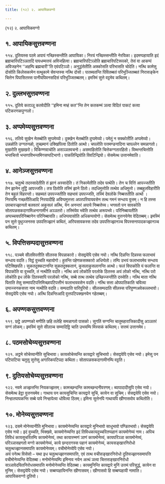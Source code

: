 ```yaml
---
title: (१२) २. आपायिकवग्गो

---
```

(१२) २. आपायिकवग्गो  


## १. आपायिकसुत्तवण्णना

११४. दुतियस्स पठमे अपायं गच्छिस्सन्तीति आपायिका। निरयं गच्छिस्सन्तीति नेरयिका। इदमप्पहायाति इदं ब्रह्मचारिपटिञ्ञतादिं पापधम्मत्तयं अविजहित्वा। ब्रह्मचारिपटिञ्ञोति ब्रह्मचारिपटिरूपको, तेसं वा आकप्पं अविजहनेन ‘‘अहम्पि ब्रह्मचारी’’ति एवंपटिञ्ञो। अनुद्धंसेतीति अक्कोसति परिभासति चोदेति। नत्थि कामेसु दोसोति किलेसकामेन वत्थुकामे सेवन्तस्स नत्थि दोसो। पातब्यतन्ति पिवितब्बतं परिभुञ्जितब्बतं निरासङ्केन चित्तेन पिपासितस्स पानीयपिवनसदिसं परिभुञ्जितब्बतम्। इमस्मिं सुत्ते वट्टमेव कथितम्।  


## २. दुल्लभसुत्तवण्णना

११५. दुतिये कतञ्ञू कतवेदीति ‘‘इमिना मय्हं कत’’न्ति तेन कतकम्मं ञत्वा विदितं पाकटं कत्वा पटिकरणकपुग्गलो।  


## ३. अप्पमेय्यसुत्तवण्णना

११६. ततिये सुखेन मेतब्बोति सुप्पमेय्यो। दुक्खेन मेतब्बोति दुप्पमेय्यो। पमेतुं न सक्कोतीति अप्पमेय्यो। उन्नळोति उग्गतनळो, तुच्छमानं उक्खिपित्वा ठितोति अत्थो। चपलोति पत्तमण्डनादिना चापल्लेन समन्नागतो। मुखरोति मुखखरो। विकिण्णवाचोति असञ्ञतवचनो। असमाहितोति चित्तेकग्गतारहितो। विब्भन्तचित्तोति भन्तचित्तो भन्तगाविभन्तमिगसप्पटिभागो। पाकतिन्द्रियोति विवटिन्द्रियो। सेसमेत्थ उत्तानमेवाति।  


## ४. आनेञ्जसुत्तवण्णना

११७. चतुत्थे तदस्सादेतीति तं झानं अस्सादेति। तं निकामेतीति तदेव पत्थेति। तेन च वित्तिं आपज्जतीति तेन झानेन तुट्ठिं आपज्जति। तत्र ठितोति तस्मिं झाने ठितो। तदधिमुत्तोति तत्थेव अधिमुत्तो। तब्बहुलविहारीति तेन बहुलं विहरन्तो। सहब्यतं उपपज्जतीति सहभावं उपपज्जति, तस्मिं देवलोके निब्बत्ततीति अत्थो । निरयम्पि गच्छतीतिआदि निरयादीहि अविप्पमुत्तत्ता अपरपरियायवसेन तत्थ गमनं सन्धाय वुत्तम्। न हि तस्स उपचारज्झानतो बलवतरं अकुसलं अत्थि, येन अनन्तरं अपाये निब्बत्तेय्य। भगवतो पन सावकोति सोतापन्नसकदागामिअनागामीनं अञ्ञतरो। तस्मिंयेव भवेति तत्थेव अरूपभवे। परिनिब्बायतीति अप्पच्चयपरिनिब्बानेन परिनिब्बायति। अधिप्पयासोति अधिकप्पयोगो। सेसमेत्थ वुत्तनयेनेव वेदितब्बम्। इमस्मिं पन सुत्ते पुथुज्जनस्स उपपत्तिज्झानं कथितं, अरियसावकस्स तदेव उपपत्तिज्झानञ्च विपस्सनापादकज्झानञ्च कथितम्।  


## ५. विपत्तिसम्पदासुत्तवण्णना

११८. पञ्चमे सीलविपत्तीति सीलस्स विपन्नाकारो। सेसद्वयेपि एसेव नयो। नत्थि दिन्नन्ति दिन्नस्स फलाभावं सन्धाय वदति। यिट्ठं वुच्चति महायोगो। हुतन्ति पहेणकसक्कारो अधिप्पेतो। तम्पि उभयं फलाभावमेव सन्धाय पटिक्खिपति। सुकतदुक्कटानन्ति सुकतदुक्कतानं, कुसलाकुसलानन्ति अत्थो। फलं विपाकोति यं फलन्ति वा विपाकोति वा वुच्चति, तं नत्थीति वदति। नत्थि अयं लोकोति परलोके ठितस्स अयं लोको नत्थि, नत्थि परो लोकोति इध लोके ठितस्सापि परलोको नत्थि, सब्बे तत्थ तत्थेव उच्छिज्जन्तीति दस्सेति। नत्थि माता नत्थि पिताति तेसु सम्मापटिपत्तिमिच्छापटिपत्तीनं फलाभाववसेन वदति। नत्थि सत्ता ओपपातिकाति चवित्वा उप्पज्जनकसत्ता नाम नत्थीति वदति। सम्पदाति पारिपूरियो। सीलसम्पदाति सीलस्स परिपुण्णअवेकल्लभावो। सेसद्वयेपि एसेव नयो। अत्थि दिन्नन्तिआदि वुत्तपटिपक्खनयेन गहेतब्बम्।  


## ६. अपण्णकसुत्तवण्णना

११९. छट्ठे अपण्णको मणीति छहि तलेहि समन्नागतो पासको। सुगतिं सग्गन्ति चातुमहाराजिकादीसु अञ्ञतरं सग्गं लोकम्। इमस्मिं सुत्ते सीलञ्च सम्मादिट्ठि चाति उभयम्पि मिस्सकं कथितम्। सत्तमं उत्तानमेव।  


## ८. पठमसोचेय्यसुत्तवण्णना

१२१. अट्ठमे सोचेय्यानीति सुचिभावा। कायसोचेय्यन्ति कायद्वारे सुचिभावो। सेसद्वयेपि एसेव नयो। इमेसु पन पटिपाटिया चतूसु सुत्तेसु अगारिकपटिपदा कथिता। सोतापन्नसकदागामीनम्पि वट्टति।  


## ९. दुतियसोचेय्यसुत्तवण्णना

१२२. नवमे अज्झत्तन्ति नियकज्झत्तम्। कामच्छन्दन्ति कामच्छन्दनीवरणम्। ब्यापादादीसुपि एसेव नयो। सेसमेत्थ हेट्ठा वुत्तनयमेव। गाथाय पन कायसुचिन्ति कायद्वारे सुचिं, कायेन वा सुचिम्। सेसद्वयेपि एसेव नयो। निन्हातपापकन्ति सब्बे पापे निन्हापेत्वा धोवित्वा ठितम्। इमिना सुत्तेनपि गाथायपि खीणासवोव कथितोति।  


## १०. मोनेय्यसुत्तवण्णना

१२३. दसमे मोनेय्यानीति मुनिभावा। कायमोनेय्यन्ति कायद्वारे मुनिभावो साधुभावो पण्डितभावो। सेसद्वयेपि एसेव नयो। इदं वुच्चति, भिक्खवे, कायमोनेय्यन्ति इदं तिविधकायदुच्चरितप्पहानं कायमोनेय्यं नाम। अपिच तिविधं कायसुचरितम्पि कायमोनेय्यं, तथा कायारम्मणं ञाणं कायमोनेय्यं, कायपरिञ्ञा कायमोनेय्यं, परिञ्ञासहगतो मग्गो कायमोनेय्यं, काये छन्दरागस्स पहानं कायमोनेय्यं, कायसङ्खारनिरोधो चतुत्थज्झानसमापत्ति कायमोनेय्यम्। वचीमोनेय्येपि एसेव नयो।  
अयं पनेत्थ विसेसो – यथा इध चतुत्थज्झानसमापत्ति, एवं तत्थ वचीसङ्खारनिरोधो दुतियज्झानसमापत्ति वचीमोनेय्यन्ति वेदितब्बा। मनोमोनेय्यम्पि इमिनाव नयेन अत्थं ञत्वा चित्तसङ्खारनिरोधो सञ्ञावेदयितनिरोधसमापत्ति मनोमोनेय्यन्ति वेदितब्बा। कायमुनिन्ति कायद्वारे मुनिं उत्तमं परिसुद्धं, कायेन वा मुनिम्। सेसद्वयेपि एसेव नयो। सब्बप्पहायिनन्ति खीणासवम्। खीणासवो हि सब्बप्पहायी नामाति।  
आपायिकवग्गो दुतियो।  
